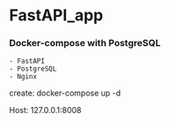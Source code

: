 # FastAPI_app
### Docker-compose with PostgreSQL
    - FastAPI
    - PostgreSQL
    - Nginx

create: docker-compose up -d

Host: 127.0.0.1:8008